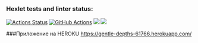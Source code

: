### Hexlet tests and linter status:
[![Actions Status](https://github.com/VladDB/java-project-lvl4/workflows/hexlet-check/badge.svg)](https://github.com/VladDB/java-project-lvl4/actions)
[![GitHub Actions](https://github.com/VladDB/java-project-lvl4/actions/workflows/github-actions.yml/badge.svg)](https://github.com/VladDB/java-project-lvl4/actions/workflows/github-actions.yml)
<a href="https://codeclimate.com/github/VladDB/java-project-lvl4/maintainability"><img src="https://api.codeclimate.com/v1/badges/f82a2fa97486db70c7d8/maintainability" /></a>
<a href="https://codeclimate.com/github/VladDB/java-project-lvl4/test_coverage"><img src="https://api.codeclimate.com/v1/badges/f82a2fa97486db70c7d8/test_coverage" /></a>

###Приложение на HEROKU
https://gentle-depths-61766.herokuapp.com/